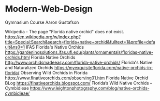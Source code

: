 # Modern-Web-Design
Gymnasium Course Aaron Gustafson 

Wikipedia - The page "Florida native orchid" does not exist.  https://en.wikipedia.org/w/index.php?title=Special:Search&search=florida+native+orchid&fulltext=1&profile=default&ns0=1
IFAS Florida's Native Orchids
 https://gardeningsolutions.ifas.ufl.edu/plants/ornamentals/floridas-native-orchids.html
Florida Native Orchids http://www.orchidsmadeeasy.com/florida-native-orchids/
Florida's Native and Naturalized Orchids https://myexquisiteflorida.com/native-orchids-in-florida/
Observing Wild Orchids in Florida https://www.flnativeorchids.com/observing01.htm
Florida Native Orchid BLog https://flnativeorchids.blogspot.com/
Florida’s Wild Native Orchids – Cymbidieae https://www.leightonphotography.com/blog/native-orchids-cymbidieae/
